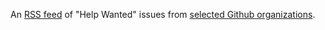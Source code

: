 An [RSS feed](https://lbonanomi.github.io/rss/feed.xml) of "Help Wanted" issues from [selected Github organizations](v3-feed.sh#L2).
